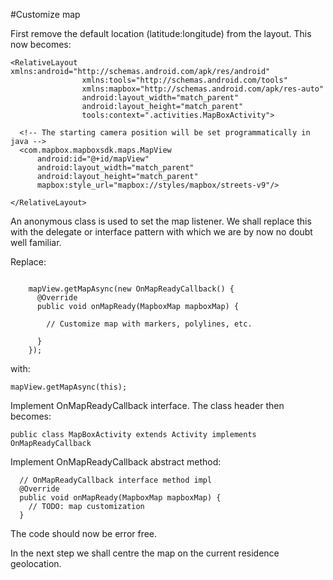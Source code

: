 #Customize map

First remove the default location (latitude:longitude) from the layout. This now becomes:

```
<RelativeLayout xmlns:android="http://schemas.android.com/apk/res/android"
                xmlns:tools="http://schemas.android.com/tools"
                xmlns:mapbox="http://schemas.android.com/apk/res-auto"
                android:layout_width="match_parent"
                android:layout_height="match_parent"
                tools:context=".activities.MapBoxActivity">

  <!-- The starting camera position will be set programmatically in java -->
  <com.mapbox.mapboxsdk.maps.MapView
      android:id="@+id/mapView"
      android:layout_width="match_parent"
      android:layout_height="match_parent"
      mapbox:style_url="mapbox://styles/mapbox/streets-v9"/>

</RelativeLayout>

```

An anonymous class is used to set the map listener. We shall replace this with the delegate or interface pattern with which we are by now no doubt well familiar.

Replace:

```

    mapView.getMapAsync(new OnMapReadyCallback() {
      @Override
      public void onMapReady(MapboxMap mapboxMap) {

        // Customize map with markers, polylines, etc.

      }
    });
```

with:

```
mapView.getMapAsync(this);
```

Implement OnMapReadyCallback interface. The class header then becomes:

```
public class MapBoxActivity extends Activity implements OnMapReadyCallback
```

Implement OnMapReadyCallback abstract method:

```
  // OnMapReadyCallback interface method impl
  @Override
  public void onMapReady(MapboxMap mapboxMap) {
    // TODO: map customization
  }

```

The code should now be error free.

In the next step we shall centre the map on the current residence geolocation.
